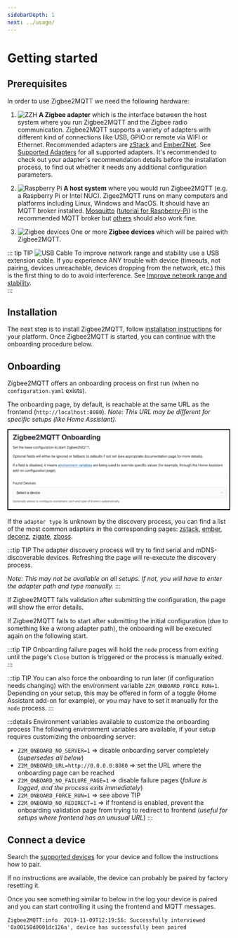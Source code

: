 ```yaml
---
sidebarDepth: 1
next: ../usage/
---
```


# Getting started

## Prerequisites

In order to use Zigbee2MQTT we need the following hardware:

1. <img src="../../images/zzh.jpg" title="ZZH" class="float-left" /> **A Zigbee adapter** which is the interface between the host system where you run Zigbee2MQTT and the Zigbee radio
   communication. Zigbee2MQTT supports a variety of adapters with different kind of connections like USB, GPIO or remote via WIFI or Ethernet.
   Recommended adapters are [zStack](../adapters/zstack.md) and [EmberZNet](../adapters/emberznet.md). See [Supported Adapters](../adapters/README.md) for all supported adapters. It's recommended to check out your adapter's recommendation details before the installation process, to find out whether it needs any additional configuration parameters. <br class="clear" />

2. <img src="../../images/pi.jpg" title="Raspberry Pi" class="float-left" /> **A host system** where you would run Zigbee2MQTT (e.g. a Raspberry Pi or Intel NUC). Zigee2MQTT runs on many computers and platforms including Linux, Windows and MacOS. It should have an MQTT broker installed. [Mosquitto](https://www.mosquitto.org/download/) ([tutorial for Raspberry-Pi](https://randomnerdtutorials.com/how-to-install-mosquitto-broker-on-raspberry-pi/)) is the recommended MQTT broker but [others](https://mqtt.org/software/) should also work fine. <br class="clear" />

3. <img src="../../images/xiaomi_sensors.jpg" title="Zigbee devices" class="float-left" /> One or more **Zigbee devices** which will be paired with Zigbee2MQTT. <br class="clear" />

::: tip TIP
<img alt="USB Cable" src="../../images/usb_extension_cable.jpg" class="float-left" /> To improve network range and stability use a USB extension cable. If you experience ANY trouble with device (timeouts, not pairing, devices unreachable, devices dropping from the network, etc.) this is the first thing to do to avoid interference.
See [Improve network range and stability](../../advanced/zigbee/02_improve_network_range_and_stability.md). <br class="clear" />
:::

## Installation

The next step is to install Zigbee2MQTT, follow [installation instructions](../installation/) for your platform. Once Zigbee2MQTT is started, you can continue with the onboarding procedure below.

## Onboarding

Zigbee2MQTT offers an onboarding process on first run (when no `configuration.yaml` exists).

The onboarding page, by default, is reachable at the same URL as the frontend (`http://localhost:8080`). _Note: This URL may be different for specific setups (like Home Assistant)._

<img src="../../images/onboarding.png" alt="Onboarding" style="border: 2px solid black;">

If the `adapter type` is unknown by the discovery process, you can find a list of the most common adapters in the corresponding pages: [zstack](../adapters/zstack.md), [ember](../adapters/emberznet.md), [deconz](../adapters/deconz.md), [zigate](../adapters/zigate.md), [zboss](../adapters/zboss.md).

:::tip TIP
The adapter discovery process will try to find serial and mDNS-discoverable devices.
Refreshing the page will re-execute the discovery process.

_Note: This may not be available on all setups. If not, you will have to enter the adapter path and type manually._
:::

If Zigbee2MQTT fails validation after submitting the configuration, the page will show the error details.

If Zigbee2MQTT fails to start after submitting the initial configuration (due to something like a wrong adapter path), the onboarding will be executed again on the following start.

:::tip TIP
Onboarding failure pages will hold the `node` process from exiting until the page's `Close` button is triggered or the process is manually exited.
:::

:::tip TIP
You can also force the onboarding to run later (if configuration needs changing) with the environment variable `Z2M_ONBOARD_FORCE_RUN=1`.
Depending on your setup, this may be offered in form of a toggle (Home Assistant add-on for example), or you may have to set it manually for the `node` process.
:::

:::details Environment variables available to customize the onboarding process
The following environment variables are available, if your setup requires customizing the onboarding server:

- `Z2M_ONBOARD_NO_SERVER=1` => disable onboarding server completely (_supersedes all below_)
- `Z2M_ONBOARD_URL=http://0.0.0.0:8080` => set the URL where the onboarding page can be reached
- `Z2M_ONBOARD_NO_FAILURE_PAGE=1` => disable failure pages (_failure is logged, and the process exits immediately_)
- `Z2M_ONBOARD_FORCE_RUN=1` => see above TIP
- `Z2M_ONBOARD_NO_REDIRECT=1` => if frontend is enabled, prevent the onboarding validation page from trying to redirect to frontend (_useful for setups where frontend has an unusual URL_)
  :::

## Connect a device

Search the [supported devices](../../supported-devices/) for your device and follow the instructions how to pair.

If no instructions are available, the device can probably be paired by factory resetting it.

Once you see something similar to below in the log your device is paired and you can start controlling it using the frontend and MQTT messages.

```
Zigbee2MQTT:info  2019-11-09T12:19:56: Successfully interviewed '0x00158d0001dc126a', device has successfully been paired
```
